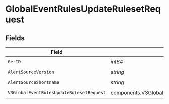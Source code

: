 # GlobalEventRulesUpdateRulesetRequest


## Fields

| Field                                                                                                                  | Type                                                                                                                   | Required                                                                                                               | Description                                                                                                            |
| ---------------------------------------------------------------------------------------------------------------------- | ---------------------------------------------------------------------------------------------------------------------- | ---------------------------------------------------------------------------------------------------------------------- | ---------------------------------------------------------------------------------------------------------------------- |
| `GerID`                                                                                                                | *int64*                                                                                                                | :heavy_check_mark:                                                                                                     | N/A                                                                                                                    |
| `AlertSourceVersion`                                                                                                   | *string*                                                                                                               | :heavy_check_mark:                                                                                                     | N/A                                                                                                                    |
| `AlertSourceShortname`                                                                                                 | *string*                                                                                                               | :heavy_check_mark:                                                                                                     | N/A                                                                                                                    |
| `V3GlobalEventRulesUpdateRulesetRequest`                                                                               | [components.V3GlobalEventRulesUpdateRulesetRequest](../../models/components/v3globaleventrulesupdaterulesetrequest.md) | :heavy_check_mark:                                                                                                     | N/A                                                                                                                    |